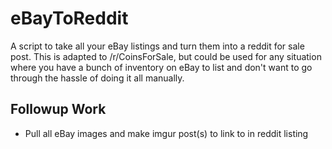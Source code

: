 # eBayToReddit

A script to take all your eBay listings and turn them into a reddit for sale post. This is adapted to /r/CoinsForSale, but could be used for any situation where you have a bunch of inventory on eBay to list and don't want to go through the hassle of doing it all manually.

## Followup Work

* Pull all eBay images and make imgur post(s) to link to in reddit listing
